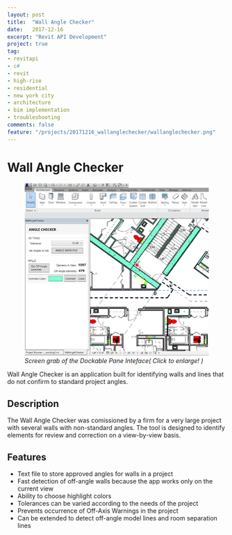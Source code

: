 ```yaml
---
layout: post
title:  "Wall Angle Checker"
date:   2017-12-16
excerpt: "Revit API Development"
project: true
tag:
- revitapi
- c#
- revit
- high-rise
- residential
- new york city
- architecture
- bim implementation
- troubleshooting
comments: false
feature: "/projects/20171216_wallanglechecker/wallanglechecker.png"
---
```


# Wall Angle Checker
<figure>
<a href="/projects/portfolio_slides/oro01.png"><img src="/projects/20171216_wallanglechecker/wallanglechecker.png"></a>
<figurecaption><i>Screen grab of the Dockable Pane Inteface( Click to enlarge! )</i></figurecaption>
</figure>
Wall Angle Checker is an application built for identifying walls and lines that do not confirm to standard project angles.

## Description
The Wall Angle Checker was comissioned by a firm for a very large project with several walls with non-standard angles.
The tool is designed to identify elements for review and correction on a view-by-view basis.

## Features
* Text file to store approved angles for walls in a project
* Fast detection of off-angle walls because the app works only on the current view
* Ability to choose highlight colors
* Tolerances can be varied according to the needs of the project
* Prevents occurrence of Off-Axis Warnings in the project
* Can be extended to detect off-angle model lines and room separation lines
